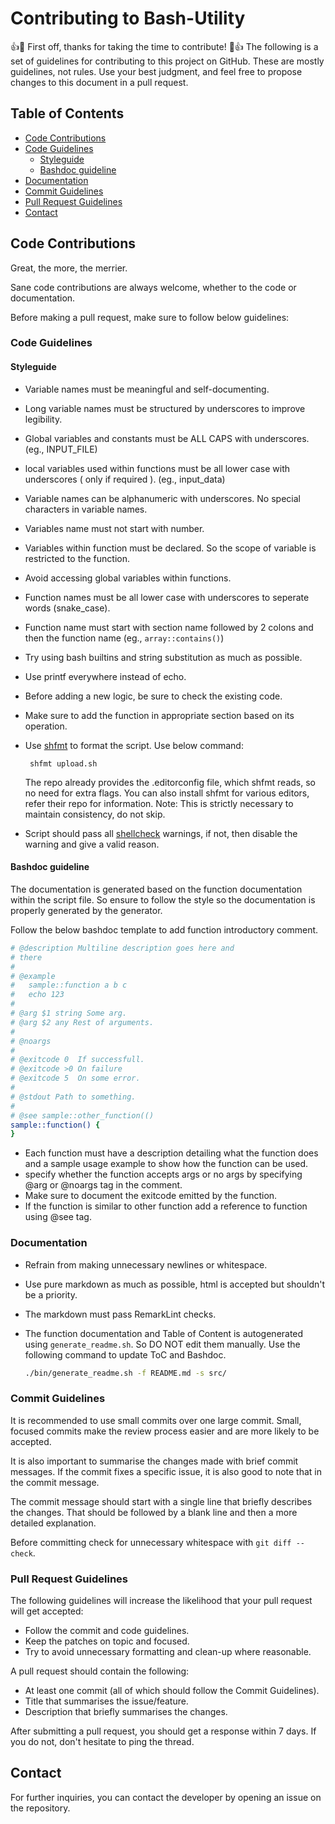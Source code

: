 # Contributing to Bash-Utility

:+1::tada: First off, thanks for taking the time to contribute! :tada::+1:
The following is a set of guidelines for contributing to this project on GitHub. These are mostly guidelines, not rules. Use your best judgment, and feel free to propose changes to this document in a pull request.

## Table of Contents
- [Code Contributions](#code-contributions)
- [Code Guidelines](#code-guidelines)
    - [Styleguide](#styleguide)
    - [Bashdoc guideline](#bashdoc-guideline)
- [Documentation](#documentation)
- [Commit Guidelines](#commit-guidelines)
- [Pull Request Guidelines](#pull-request-guidelines)
- [Contact](#contact)

## Code Contributions

Great, the more, the merrier.

Sane code contributions are always welcome, whether to the code or documentation.

Before making a pull request, make sure to follow below guidelines:

### Code Guidelines

#### Styleguide

-   Variable names must be meaningful and self-documenting.
-   Long variable names must be structured by underscores to improve legibility.
-   Global variables and constants must be ALL CAPS with underscores. (eg., INPUT_FILE)
-   local variables used within functions must be all lower case with underscores ( only if required ). (eg., input_data)
-   Variable names can be alphanumeric with underscores. No special characters in variable names.
-   Variables name must not start with number.
-   Variables within function must be declared. So the scope of variable is restricted to the function.
-   Avoid accessing global variables within functions.
-   Function names must be all lower case with underscores to seperate words (snake_case).
-   Function name must start with section name followed by 2 colons and then the function name  (eg., `array::contains()`)
-   Try using bash builtins and string substitution as much as possible.
-   Use printf everywhere instead of echo.
-   Before adding a new logic, be sure to check the existing code.
-   Make sure to add the function in appropriate section based on its operation.
-   Use [shfmt](https://github.com/mvdan/sh) to format the script. Use below command:

    ```shell
     shfmt upload.sh
     ```

    The repo already provides the .editorconfig file, which shfmt reads, so no need for extra flags.
    You can also install shfmt for various editors, refer their repo for information.
    Note: This is strictly necessary to maintain consistency, do not skip.

-   Script should pass all [shellcheck](https://www.shellcheck.net/) warnings, if not, then disable the warning and give a valid reason.

#### Bashdoc guideline

The documentation is generated based on the function documentation within the script file. So ensure to follow the style so the documentation is 
properly generated by the generator.

Follow the below bashdoc template to add function introductory comment.

```bash
# @description Multiline description goes here and
# there
#
# @example
#   sample::function a b c
#   echo 123
#
# @arg $1 string Some arg.
# @arg $2 any Rest of arguments.
#
# @noargs
#
# @exitcode 0  If successfull.
# @exitcode >0 On failure
# @exitcode 5  On some error.
#
# @stdout Path to something.
#
# @see sample::other_function(()
sample::function() {
}
```

- Each function must have a description detailing what the function does and a sample usage example to show how the function can be used.
- specify whether the function accepts args or no args by specifying @arg or @noargs tag in the comment.
- Make sure to document the exitcode emitted by the function.
- If the function is similar to other function add a reference to function using @see tag.

### Documentation

- Refrain from making unnecessary newlines or whitespace.
- Use pure markdown as much as possible, html is accepted but shouldn't be a priority.
- The markdown must pass RemarkLint checks.
- The function documentation and Table of Content is autogenerated using `generate_readme.sh`. So DO NOT edit them manually. Use the following command to update ToC and Bashdoc.
  
    ```bash
    ./bin/generate_readme.sh -f README.md -s src/
    ```

### Commit Guidelines

It is recommended to use small commits over one large commit. Small, focused commits make the review process easier and are more likely to be accepted.

It is also important to summarise the changes made with brief commit messages. If the commit fixes a specific issue, it is also good to note that in the commit message.

The commit message should start with a single line that briefly describes the changes. That should be followed by a blank line and then a more detailed explanation.

Before committing check for unnecessary whitespace with `git diff --check`.

### Pull Request Guidelines

The following guidelines will increase the likelihood that your pull request will get accepted:

- Follow the commit and code guidelines.
- Keep the patches on topic and focused.
- Try to avoid unnecessary formatting and clean-up where reasonable.

A pull request should contain the following:

- At least one commit (all of which should follow the Commit Guidelines).
- Title that summarises the issue/feature.
- Description that briefly summarises the changes.

After submitting a pull request, you should get a response within 7 days. If you do not, don't hesitate to ping the thread.

## Contact

For further inquiries, you can contact the developer by opening an issue on the repository.
